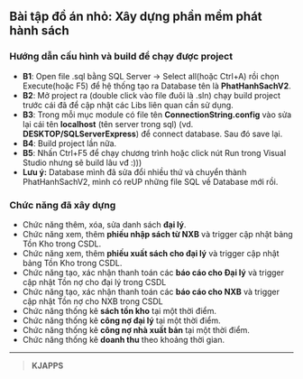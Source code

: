 ## Bài tập đồ án nhỏ: Xây dựng phần mềm phát hành sách

### Hướng dẫn cấu hình và build để chạy được project
+ **B1**: Open file .sql bằng SQL Server -> Select all(hoặc Ctrl+A) rồi chọn Execute(hoặc F5) để hệ thống tạo ra Database tên là **PhatHanhSachV2**.
+ **B2**: Mở project ra (double click vào file đuôi là .sln) chạy build project trước cái đã để cập nhật các Libs liên quan cần sử dụng.
+ **B3**: Trong mỗi mục module có file tên **ConnectionString.config** vào sửa lại cái tên **localhost** (tên server trong sql) (vd. **DESKTOP/SQLServerExpress**) để connect database. Sau đó save lại.
+ **B4**: Build project lần nữa.
+ **B5**: Nhấn Ctrl+F5 để chạy chương trình hoặc click nút Run trong Visual Studio nhưng sẽ build lâu vđ :)))
+ **Lưu ý:** Database mình đã sửa đổi nhiều thứ và chuyển thành PhatHanhSachV2, mình có reUP những file SQL về Database mới rồi.

### Chức năng đã xây dựng
+ Chức năng thêm, xóa, sửa danh sách **đại lý**.
+ Chức năng xem, thêm **phiếu nhập sách từ NXB** và trigger cập nhật bảng Tồn Kho trong CSDL.
+ Chức năng xem, thêm **phiếu xuất sách cho đại lý** và trigger cập nhật bảng Tồn Kho trong CSDL.
+ Chức năng tạo, xác nhận thanh toán các **báo cáo cho Đại lý** và trigger cập nhật Tồn nợ cho đại lý trong CSDL
+ Chức năng tạo, xác nhận thanh toán các **báo cáo cho NXB** và trigger cập nhật Tồn nợ cho NXB trong CSDL
+ Chức năng thống kê **sách tồn kho** tại một thời điểm.
+ Chức năng thống kê **công nợ đại lý** tại một thời điểm.
+ Chức năng thống kê **công nợ nhà xuất bản** tại một thời điểm.
+ Chức năng thống kê **doanh thu** theo khoảng thời gian.
___
> **KJAPPS**
